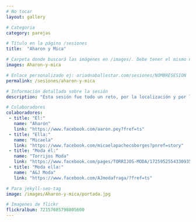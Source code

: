 ```yaml
---
# No tocar
layout: gallery

# Categoria
category: parejas

# Título en la página /sesiones
title:  "Aharon y Mica"

# Carpeta donde buscará las imágenes en /images/. Debe tener el mismo nombre y sin espacios
images: Aharon-y-mica

# Enlace personalizado ej: ariadnaballestar.com/sesiones/NOMBRESESION
permalink: /sesiones/aharon-y-mica

# Información detallada sobre la sesión
description: "Ésta sesión fue todo un reto, por la localización y por la cantidad de colaboradores que tuvimos. En total participamos siete personas entre fotógrafas, ayudantes, modelos y los propietarios de las tiendas de ropa. Podía parecer en un principio complicado pero, gracias al esfuerzo de todos, salió genial. ¡Espero que os guste!"

# Colaboradores
colaboradores:
 - title: "Él:"
   name: "Aharón"
   link: "https://www.facebook.com/aaron.pey?fref=ts"
 - title: "Ella:"
   name: "Micaela"
   link: "https://www.facebook.com/micaelapachecoborges?pnref=story"
 - title: "Moda él:"
   name: "Torrijos Moda"
   link: "https://www.facebook.com/pages/TORRIJOS-MODA/1725952554330935?pnref=lhc"
 - title: "Moda ella:"
   name: "A&J Moda"
   link: "https://www.facebook.com/AJmodafraga/?fref=ts"

# Para jekyll-seo-tag
image: /images/Aharon-y-mica/portada.jpg

# Imagenes de flickr
flickralbum: 72157685798805600
---
```

